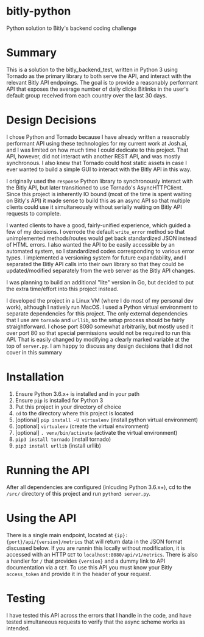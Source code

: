 # bitly-python
Python solution to Bitly's backend coding challenge

# Summary
This is a solution to the bitly_backend_test, written in Python 3 using
Tornado as the primary library to both serve the API, and interact with
the relevant Bitly API endpoings. The goal is to provide a reasonably
performant API that exposes the average number of daily clicks Bitlinks
in the user's default group received from each country over the last 30 days.

# Design Decisions
I chose Python and Tornado because I have already written a reasonably
performant API using these technologies for my current work at Josh.ai,
and I was limited on how much time I could dedicate to this project. That
API, however, did not interact wtih another REST API, and was mostly
synchronous. I also knew that Tornado could host static assets in case
I ever wanted to build a simple GUI to interact with the Bitly API in
this way.

I originally used the `response` Python library to synchronously interact
with the Bitly API, but later transitioned to use Tornado's AsyncHTTPClient.
Since this project is inherently IO bound (most of the time is spent
waiting on Bitly's API) it made sense to build this as an async API so
that multiple clients could use it simultaneously without serially
waiting on Bitly API requests to complete.

I wanted clients to have a good, fairly-unified experience, which guided
a few of my decisions. I overrode the default `write_error` method so that
unimplemented methods/routes would get back standardized JSON instead of
HTML errors. I also wanted the API to be easily accessible by an
automated system, so I standardized codes corresponding to various error
types. I implemented a versioning system for future expandability, and
I separated the Bitly API calls into their own library so that they could
be updated/modified separately from the web server as the Bitly API changes.

I was planning to build an additional "lite" version in Go, but decided to
put the extra time/effort into this project instead.

I developed the project in a Linux VM (where I do most of my personal dev
work), although I natively run MacOS. I used a Python virtual environment
to separate dependencies for this project. The only external dependencies
that I use are `tornado` and `urllib`, so the setup process should be
fairly straightforward. I chose port 8080 somewhat arbitrarily, but mostly
used it over port 80 so that special permissions would not be required to
run this API. That is easily changed by modifying a clearly marked variable
at the top of `server.py`. I am happy to discuss any design decisions that
I did not cover in this summary

# Installation
1. Ensure Python 3.6.x+ is installed and in your path
1. Ensure `pip` is installed for Python 3
1. Put this project in your directory of choice
1. `cd` to the directory where this project is located
1. [optional] `pip install -U virtualenv` (install python virtual environment)
1. [optional] `virtualenv` (create the virtual environment)
1. [optional] `. venv/bin/activate` (activate the virtual environment)
1. `pip3 install tornado` (install tornado)
1. `pip3 install urllib` (install urllib)

# Running the API
After all dependencies are configured (inlcuding Python 3.6.x+), cd to the
`/src/` directory of this project and run `python3 server.py`.

# Using the API
There is a single main endpoint, located at `{ip}:{port}/api/{version}/metrics`
that will return data in the JSON format discussed below. If you are runnin
this locally without modification, it is accessed with an HTTP `GET` to
`localhost:8080/api/v1/metrics`. There is also a handler for `/` that provides
`{version}` and a dummy link to API documentation via a `GET`. To use this
API you must know your Bitly `access_token` and provide it in the header of
your request.

# Testing
I have tested this API across the errors that I handle in the code, and have
tested simultaneous requests to verify that the async scheme works as
intended.